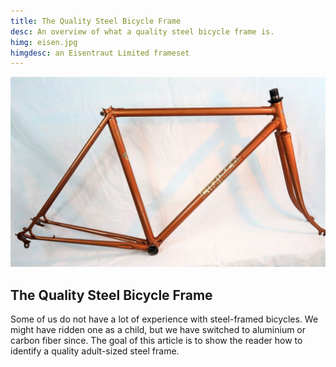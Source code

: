 ```yaml
---
title: The Quality Steel Bicycle Frame
desc: An overview of what a quality steel bicycle frame is.
himg: eisen.jpg
himgdesc: an Eisentraut Limited frameset
---
```

![Alt text](./img/eisen.jpg "an Eisentraut Limited frameset")

## The Quality Steel Bicycle Frame ##

Some of us do not have a lot of experience with steel-framed bicycles. We might have ridden one as a child, but we have switched to aluminium or carbon fiber since. The goal of this article is to show the reader how to identify a quality adult-sized steel frame.
